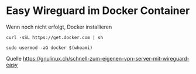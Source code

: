 # Easy Wireguard im Docker Container
Wenn noch nicht erfolgt, Docker installieren

```
curl -sSL https://get.docker.com | sh
```
```
sudo usermod -aG docker $(whoami)
```

Quelle
https://gnulinux.ch/schnell-zum-eigenen-vpn-server-mit-wireguard-easy

